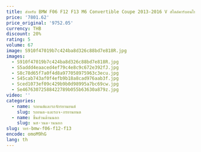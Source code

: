 ```yaml
---
title: สําหรับ BMW F06 F12 F13 M6 Convertible Coupe 2013-2016 V สไตล์คาร์บอนไฟเบอร์ด้านหน้ากันชนลิปสปอยเลอร์ Splitter รถอุปกรณ์เสริม
price: '7801.62'
price_original: '9752.05'
currency: THB
discount: 20%
rating: 5
volume: 67
image: S910f47019b7c424ba8d326c88bd7e818R.jpg
images:
  - S910f47019b7c424ba8d326c88bd7e818R.jpg
  - S5addd4eaaced4ef79c4e8c9c672e392fJ.jpg
  - S8c78d65f7a0f4d8a977058975963c3ecu.jpg
  - S45cab743af0f4efb9b18a8cad976aab3f.jpg
  - Sced1073ef09c429b9b0d98995a7bc69cw.jpg
  - Se46763072588422789b055b63630a879z.jpg
video: ''
categories:
  - name: รถยนต์และรถจักรยานยนต์
    slug: รถยนต-และรถจ-กรยานยนต
  - name: ชิ้นส่วนด้านนอก
    slug: นส-วนด-านนอก
slug: าหร-bmw-f06-f12-f13
encode: omoM9hG
lang: th
---
```

  